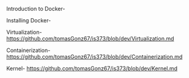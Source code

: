 Introduction to Docker-


Installing Docker- 



Virtualization- https://github.com/tomasGonz67/is373/blob/dev/Virtualization.md



Containerization- https://github.com/tomasGonz67/is373/blob/dev/Containerization.md



Kernel- https://github.com/tomasGonz67/is373/blob/dev/Kernel.md
